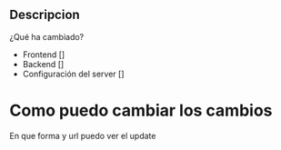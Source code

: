 ## Descripcion

¿Qué ha cambiado?

- Frontend []
- Backend []
- Configuración del server []

# Como puedo cambiar los cambios

En que forma y url puedo ver el update
